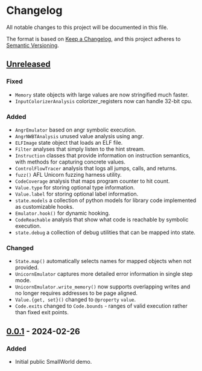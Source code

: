 # Changelog

All notable changes to this project will be documented in this file.

The format is based on [Keep a Changelog](https://keepachangelog.com/en/1.1.0/),
and this project adheres to [Semantic Versioning](https://semver.org/spec/v2.0.0.html).

## [Unreleased]

### Fixed
- `Memory` state objects with large values are now stringified much faster.
- `InputColorizerAnalysis` colorizer_registers now can handle 32-bit cpu.
	
### Added
- `AngrEmulator` based on angr symbolic execution.
- `AngrNWBTAnalysis` unused value analysis using angr.
- `ELFImage` state object that loads an ELF file.
- `Filter` analyses that simply listen to the hint stream.
- `Instruction` classes that provide information on instruction semantics, with
  methods for capturing concrete values.
- `ControlFlowTracer` analysis that logs all jumps, calls, and returns.
- `fuzz()` AFL Unicorn fuzzing harness utility.
- `CodeCoverage` analysis that maps program counter to hit count.
- `Value.type` for storing optional type information.
- `Value.label` for storing optional label information.
- `state.models` a collection of python models for library code implemented as
  customizable hooks.
- `Emulator.hook()` for dynamic hooking.
- `CodeReachable` analysis that show what code is reachable by symbolic execution.
- `state.debug` a collection of debug utilities that can be mapped into state.

### Changed
- `State.map()` automatically selects names for mapped objects when not
  provided.
- `UnicornEmulator` captures more detailed error information in single step
  mode.
- `UnicornEmulator.write_memory()` now supports overlapping writes and no
  longer requires addresses to be page aligned.
- `Value.{get, set}()` changed to `@property` `value`.
- `Code.exits` changed to `Code.bounds` - ranges of valid execution rather than
  fixed exit points.

## [0.0.1] - 2024-02-26

### Added
- Initial public SmallWorld demo.

[unreleased]: https://github.com/smallworld-re/smallworld/compare/v0.0.1...HEAD
[0.0.1]: https://github.com/smallworld-re/smallworld/releases/tag/v0.0.1
